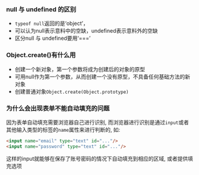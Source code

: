 ### null 与 undefined 的区别

- `typeof null`返回的是‘object’，
- 可以认为null表示意料中的空缺，undefined表示意料外的空缺
- 区分null 与 undefined要用‘===’

### Object.create()有什么用

- 创建一个新对象，第一个参数将成为创建后的对象的原型
- 可用null作为第一个参数，从而创建一个没有原型，不具备任何基础方法的新对象
- 创建普通对象`Object.create(Object.prototype)`

### 为什么会出现表单不能自动填充的问题

因为表单自动填充需要浏览器自己进行识别, 而浏览器进行识别是通过`input`或者其他输入类型的标签的`name`属性来进行判断的, 如:

```html
<input name="email" type="text" id="..."/>
<input name="password" type="text" id="..."/>
```

这样的input就能够在保存了账号密码的情况下自动填充到相应的区域, 或者提供填充选项

